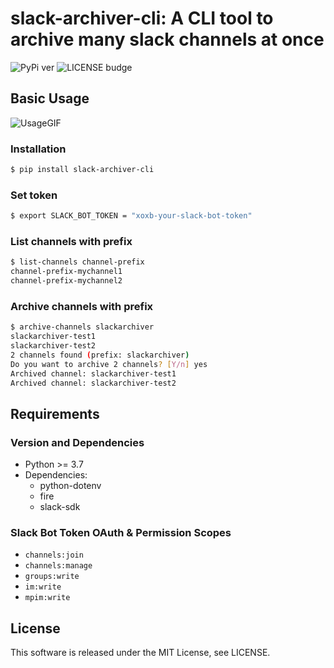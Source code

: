 # slack-archiver-cli: A CLI tool to archive many slack channels at once

![PyPi ver](https://img.shields.io/pypi/v/slack-archiver-cli?style=flat-square)
![LICENSE budge](https://img.shields.io/github/license/joe-yama/slack-archiver-cli?style=flat-square)

## Basic Usage

![UsageGIF](https://user-images.githubusercontent.com/17776221/158164007-3fba787e-208a-4686-b06f-17b47ff3bb73.gif)

### Installation

```bash
$ pip install slack-archiver-cli
```

### Set token

```bash
$ export SLACK_BOT_TOKEN = "xoxb-your-slack-bot-token"
```

### List channels with prefix

```bash
$ list-channels channel-prefix
channel-prefix-mychannel1
channel-prefix-mychannel2
```

### Archive channels with prefix

```bash
$ archive-channels slackarchiver
slackarchiver-test1
slackarchiver-test2
2 channels found (prefix: slackarchiver)
Do you want to archive 2 channels? [Y/n] yes
Archived channel: slackarchiver-test1
Archived channel: slackarchiver-test2
```

## Requirements

### Version and Dependencies

- Python >= 3.7
- Dependencies:
  - python-dotenv
  - fire
  - slack-sdk

### Slack Bot Token OAuth & Permission Scopes

- `channels:join`
- `channels:manage`
- `groups:write`
- `im:write`
- `mpim:write`

## License

This software is released under the MIT License, see LICENSE.
